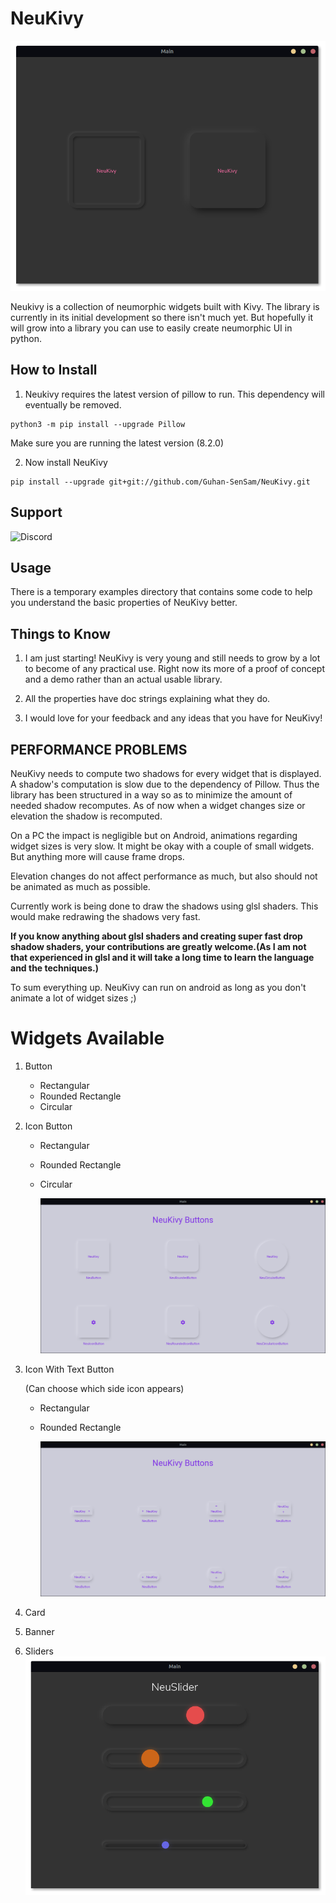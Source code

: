 # NeuKivy

![demo](https://github.com/Guhan-SenSam/NeuKivy/blob/main/images/demo.png)

Neukivy is a collection of neumorphic widgets built with Kivy. The library is currently in its initial development so there isn't much yet. But hopefully it will grow into a library you can use to easily create neumorphic UI in python.

## How to Install
1. Neukivy requires the latest version of pillow to run. This dependency will eventually be removed.
```
python3 -m pip install --upgrade Pillow
```
Make sure you are running the latest version (8.2.0)

2. Now install NeuKivy
```
pip install --upgrade git+git://github.com/Guhan-SenSam/NeuKivy.git
```

## Support
![Discord](https://discord.com/channels/943755643741933618/943789595055779850)
## Usage

There is a temporary examples directory that contains some code to help you understand the basic properties of NeuKivy better.

## Things to Know

1. I am just starting! NeuKivy is very young and still needs to grow by a lot to become of any practical use. Right now its more of a proof of concept and a demo rather than an actual usable library.

2. All the properties have doc strings explaining what they do.

3. I would love for your feedback and any ideas that you have for NeuKivy!

## PERFORMANCE PROBLEMS

NeuKivy needs to compute two shadows for every widget that is displayed. A shadow's computation is slow due to the dependency of Pillow. Thus the library has been structured in a way so as to minimize the amount of needed shadow recomputes. As of now when a widget changes size or elevation the shadow is recomputed.

On a PC the impact is negligible but on Android, animations regarding widget sizes is very slow. It might be okay with a couple of small widgets. But anything more will cause frame drops.

Elevation changes do not affect performance as much, but also should not be animated as much as possible.

Currently work is being done to draw the shadows using glsl shaders. This would make redrawing the shadows very fast.

**If you know anything about glsl shaders and creating super fast drop shadow shaders, your contributions are greatly welcome.(As I am not that experienced in glsl and it will take a long time to learn the language and the techniques.)**

To sum everything up. NeuKivy can run on android as long as you don't animate a lot of widget sizes ;)  

# Widgets Available
1. Button
    - Rectangular
    - Rounded Rectangle
    - Circular

2. Icon Button
    - Rectangular
    - Rounded Rectangle
    - Circular

      ![buttons1](https://github.com/Guhan-SenSam/NeuKivy/blob/main/images/buttons1.png)
3. Icon With Text Button

    (Can choose which side icon appears)
    - Rectangular
    - Rounded Rectangle
    
      ![buttons2](https://github.com/Guhan-SenSam/NeuKivy/blob/main/images/buttons2.png)

4. Card

5. Banner

6. Sliders
  ![sliders](https://github.com/Guhan-SenSam/NeuKivy/blob/main/images/slider.png)
